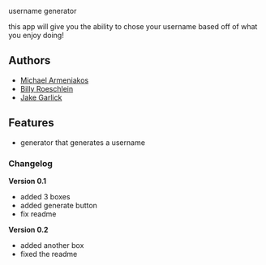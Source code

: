 username generator

this app will give you the ability to chose your username based off of what you enjoy doing!
## Authors

- [Michael Armeniakos](https://dad17.github.io)
- [Billy Roeschlein](https://dad18.github.io)
- [Jake Garlick](https://jake-1.github.io)

## Features

- generator that generates a username

### Changelog

**Version 0.1**

- added 3 boxes
- added generate button
- fix readme

**Version 0.2**

- added another box
- fixed the readme 
